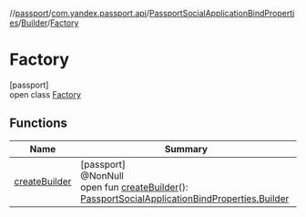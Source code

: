//[passport](../../../../../index.md)/[com.yandex.passport.api](../../../index.md)/[PassportSocialApplicationBindProperties](../../index.md)/[Builder](../index.md)/[Factory](index.md)

# Factory

[passport]\
open class [Factory](index.md)

## Functions

| Name | Summary |
|---|---|
| [createBuilder](create-builder.md) | [passport]<br>@NonNull<br>open fun [createBuilder](create-builder.md)(): [PassportSocialApplicationBindProperties.Builder](../index.md) |
